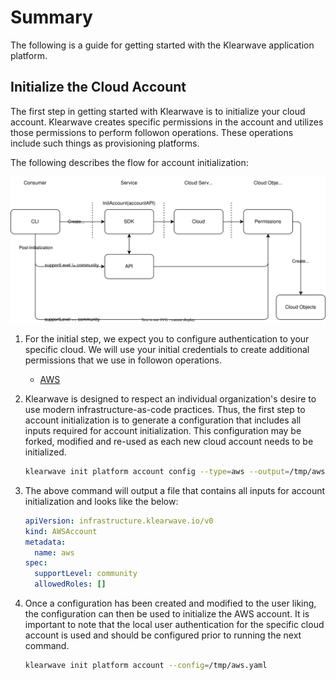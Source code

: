# Summary

The following is a guide for getting started with the Klearwave application platform.


## Initialize the Cloud Account

The first step in getting started with Klearwave is to initialize your cloud account.  Klearwave
creates specific permissions in the account and utilizes those permissions to perform 
followon operations.  These operations include such things as provisioning platforms.

The following describes the flow for account initialization:

![init-account](design/init-account.drawio.svg)

1. For the initial step, we expect you to configure authentication to your specific cloud.  We will 
use your initial credentials to create additional permissions that we use in followon operations.

    * [AWS](https://docs.aws.amazon.com/cli/latest/userguide/getting-started-quickstart.html)


1. Klearwave is designed to respect an individual organization's desire to use modern 
infrastructure-as-code practices.  Thus, the first step to account initialization is to generate 
a configuration that includes all inputs required for account initialization.  This configuration 
may be forked, modified and re-used as each new cloud account needs to be initialized.

    ```bash
    klearwave init platform account config --type=aws --output=/tmp/aws.yaml
    ```


1. The above command will output a file that contains all inputs for account initialization and 
looks like the below:

    ```yaml
    apiVersion: infrastructure.klearwave.io/v0
    kind: AWSAccount
    metadata:
      name: aws
    spec:
      supportLevel: community
      allowedRoles: []
    ```

1. Once a configuration has been created and modified to the user liking, the configuration can then
be used to initialize the AWS account.  It is important to note that the local user authentication 
for the specific cloud account is used and should be configured prior to running the next command.

    ```bash
    klearwave init platform account --config=/tmp/aws.yaml
    ```
